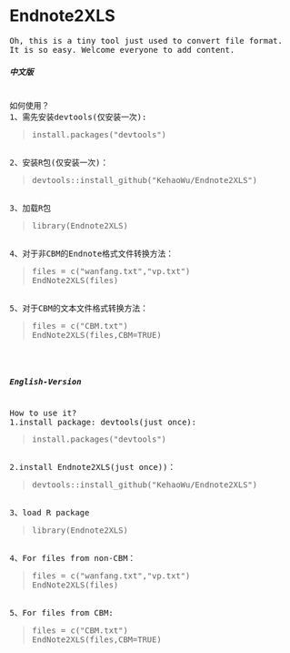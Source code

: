# Endnote2XLS
<pre>
Oh, this is a tiny tool just used to convert file format. 
It is so easy. Welcome everyone to add content.
<h5>中文版</h5>
<h8>如何使用？</h8>
1、需先安装devtools(仅安装一次):  
<blockquote>install.packages("devtools")</blockquote>
2、安装R包(仅安装一次)：
<blockquote>devtools::install_github("KehaoWu/Endnote2XLS")</blockquote>
3、加载R包
<blockquote>library(Endnote2XLS)</blockquote>
4、对于非CBM的Endnote格式文件转换方法：
<blockquote>files = c("wanfang.txt","vp.txt")
EndNote2XLS(files)</blockquote>
5、对于CBM的文本文件格式转换方法：
<blockquote>files = c("CBM.txt")
EndNote2XLS(files,CBM=TRUE)</blockquote>

<h5>English-Version</h5>
<h8>How to use it?</h8>
1.install package: devtools(just once):  
<blockquote>install.packages("devtools")</blockquote>
2.install Endnote2XLS(just once))：
<blockquote>devtools::install_github("KehaoWu/Endnote2XLS")</blockquote>
3、load R package
<blockquote>library(Endnote2XLS)</blockquote>
4、For files from non-CBM：
<blockquote>files = c("wanfang.txt","vp.txt")
EndNote2XLS(files)</blockquote>
5、For files from CBM:
<blockquote>files = c("CBM.txt")
EndNote2XLS(files,CBM=TRUE)</blockquote>


</pre>